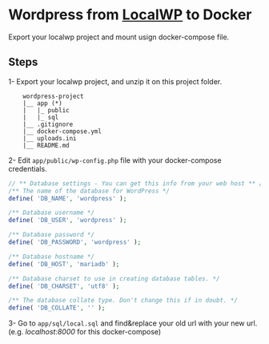 # Wordpress from [LocalWP](https://localwp.com/) to Docker


Export your localwp project and mount usign docker-compose file.


## Steps
1- Export your localwp project, and unzip it on this project folder.
```
    wordpress-project
    |__ app (*)
    |   |_ public   
    |   |_ sql      
    |__ .gitignore
    |__ docker-compose.yml
    |__ uploads.ini
    |__ README.md
```

2- Edit `app/public/wp-config.php` file with your docker-compose credentials.
```php
// ** Database settings - You can get this info from your web host ** //
/** The name of the database for WordPress */
define( 'DB_NAME', 'wordpress' );

/** Database username */
define( 'DB_USER', 'wordpress' );

/** Database password */
define( 'DB_PASSWORD', 'wordpress' );

/** Database hostname */
define( 'DB_HOST', 'mariadb' );

/** Database charset to use in creating database tables. */
define( 'DB_CHARSET', 'utf8' );

/** The database collate type. Don't change this if in doubt. */
define( 'DB_COLLATE', '' );        
```

3- Go to `app/sql/local.sql` and find&replace your old url with your new url. (e.g. _localhost:8000_ for this docker-compose)


